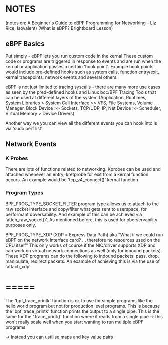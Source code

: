 # NOTES #

(notes on: A Beginner's Guide to eBPF Programming for Networking - Liz Rice, Isovalent)
(What is eBPF? Brightboard Lesson)

## eBPF Basics ##

Put simply - eBPF lets you run custom code in the kernal
These custom code or programs are triggered in response to events and are run when the kernal or application passes a certain 'hook point'. 
Example hook points would include pre-defined hooks such as system calls, function entry/exit, kernal tracepoints, network events and several others.

eBPF is not just limited to tracing syscalls - there are many more use cases as seen by the pred-defined hooks and Linux bcc/BPF Tracing Tools that can be used at different layers of the system (Application, Runtimes, System Libraries > System Call Interface >> VFS, File Systems, Volume Manager, Block Device >> Sockets, TCP/UDP, IP, Net Device >> Scheduler, Virtual Memory > Device Drivers)

Another way we you can view all the different events you can hook into is via 'sudo perf list'

## Network Events ##

### K Probes ###

There are lots of functions related to networking. Kprobes can be used and attached whenever an entry; kretprobe for exit from a kernal function occurs.
An example would be 'tcp_v4_connect()' kernal function

### Program Types ###

BPF_PROG_TYPE_SOCKET_FILTER program type allows us to attach to the raw socket interface and copy/filter what gets sent to userspace, for performant obversability. And example of this can be achieved via 'attch_raw_socket()'. 
As mentioned before, this is used for oberservability purposes only.

BPF_PROG_TYPE_XDP (XDP = Express Data Path) aka "What if we could run eBPF on the network interface card? ... therefore no resources used on the CPU itself" This only works of course if the NIC/driver supports XDP and can work on virtual network connections as well (only for inbound packets). These XDP programs can do the following to indound packets: pass, drop, manipulate, redirect packets. An example of achieving this is via the use of 'attach_xdp'


=====
=====
The 'bpf_trace_printk' function is ok to use for simple programs like the hello world program but not for production level programs.
This is because the 'bpf_trace_printk' function prints the output to a single pipe. This is the same for the '.trace_print()' function where it reads from a single pipe -> this won't really scale well when you start wanting to run multiple eBPF programs

-> Instead you can ustilise maps and key value pairs